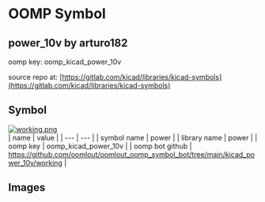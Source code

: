 # OOMP Symbol  
## power_10v  by arturo182  
  
oomp key: oomp_kicad_power_10v  
  
source repo at: [https://gitlab.com/kicad/libraries/kicad-symbols](https://gitlab.com/kicad/libraries/kicad-symbols)  
## Symbol  
  
[![working.png](working_600.png)](working.png)  
| name | value | 
| --- | --- | 
| symbol name | power | 
| library name | power | 
| oomp key | oomp_kicad_power_10v | 
| oomp bot github | https://github.com/oomlout/oomlout_oomp_symbol_bot/tree/main/kicad_power_10v/working | 
## Images  
